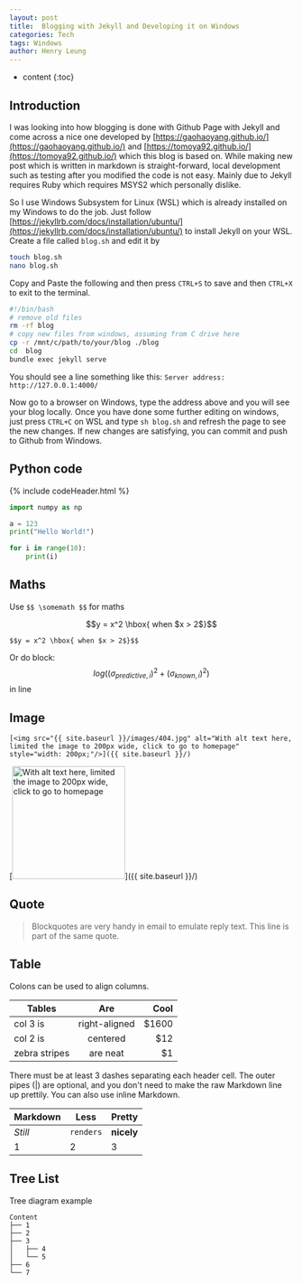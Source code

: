 ```yaml
---
layout: post
title:  Blogging with Jekyll and Developing it on Windows
categories: Tech
tags: Windows
author: Henry Leung
---
```


* content
{:toc}

## Introduction

I was looking into how blogging is done with Github Page with Jekyll and come across a nice one
developed by [https://gaohaoyang.github.io/](https://gaohaoyang.github.io/) and [https://tomoya92.github.io/](https://tomoya92.github.io/) 
which this blog is based on.  While making new post which is written in markdown is straight-forward, local development such as testing 
after you modified the code is not easy. Mainly due to Jekyll requires Ruby which requires MSYS2 which personally dislike.

So I use Windows Subsystem for Linux (WSL) which is already installed on my Windows to do the job. 
Just follow [https://jekyllrb.com/docs/installation/ubuntu/](https://jekyllrb.com/docs/installation/ubuntu/)
to install Jekyll on your WSL. Create a file called ``blog.sh`` and edit it by

```bash
touch blog.sh
nano blog.sh
```

Copy and Paste the following and then press ``CTRL+S`` to save and then ``CTRL+X`` to exit to the terminal.

```bash
#!/bin/bash
# remove old files
rm -rf blog
# copy new files from windows, assuming from C drive here
cp -r /mnt/c/path/to/your/blog ./blog
cd  blog
bundle exec jekyll serve
```

You should see a line something like this: ``Server address: http://127.0.0.1:4000/``

Now go to a browser on Windows, type the address above and you will see your blog locally. Once you have 
done some further editing on windows, just press ``CTRL+C`` on WSL and type ``sh blog.sh`` and refresh the page 
to see the new changes. If new changes are satisfying, you can commit and push to Github from Windows.

## Python code

{% include codeHeader.html %}
``` python
import numpy as np

a = 123
print("Hello World!")

for i in range(10):
    print(i)
```

## Maths

Use `$$ \somemath $$` for maths

$$y = x^2 \hbox{ when $x > 2$}$$

```
$$y = x^2 \hbox{ when $x > 2$}$$
```

Or do block:$$log((\sigma_{predictive, i})^2 + (\sigma_{known, i})^2)$$ in line

## Image

``[<img src="{{ site.baseurl }}/images/404.jpg" alt="With alt text here, limited the image to 200px wide, click to go to homepage" 
style="width: 200px;"/>]({{ site.baseurl }}/)``

[<img src="{{ site.baseurl }}/images/404.jpg" alt="With alt text here, limited the image to 200px wide, click to go to homepage" 
style="width: 200px;"/>]({{ site.baseurl }}/)

## Quote

> Blockquotes are very handy in email to emulate reply text.
> This line is part of the same quote.

## Table

Colons can be used to align columns.

| Tables        | Are           | Cool  |
| ------------- |:-------------:| -----:|
| col 3 is      | right-aligned | $1600 |
| col 2 is      | centered      |   $12 |
| zebra stripes | are neat      |    $1 |

There must be at least 3 dashes separating each header cell.
The outer pipes (|) are optional, and you don't need to make the 
raw Markdown line up prettily. You can also use inline Markdown.

Markdown | Less | Pretty
--- | --- | ---
*Still* | `renders` | **nicely**
1 | 2 | 3

## Tree List

Tree diagram example

```
Content
├── 1
├── 2
├── 3
│   ├── 4
│   └── 5
├── 6
└── 7
```
